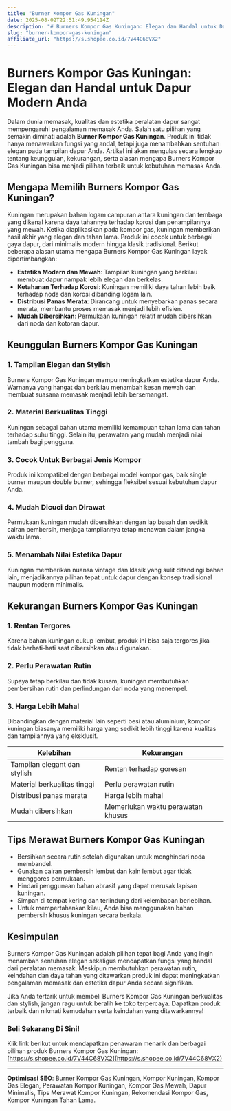 ```yaml
---
title: "Burner Kompor Gas Kuningan"
date: 2025-08-02T22:51:49.954114Z
description: "# Burners Kompor Gas Kuningan: Elegan dan Handal untuk Dapur Modern Anda..."
slug: "burner-kompor-gas-kuningan"
affiliate_url: "https://s.shopee.co.id/7V44C68VX2"
---
```

# Burners Kompor Gas Kuningan: Elegan dan Handal untuk Dapur Modern Anda

Dalam dunia memasak, kualitas dan estetika peralatan dapur sangat mempengaruhi pengalaman memasak Anda. Salah satu pilihan yang semakin diminati adalah **Burner Kompor Gas Kuningan**. Produk ini tidak hanya menawarkan fungsi yang andal, tetapi juga menambahkan sentuhan elegan pada tampilan dapur Anda. Artikel ini akan mengulas secara lengkap tentang keunggulan, kekurangan, serta alasan mengapa Burners Kompor Gas Kuningan bisa menjadi pilihan terbaik untuk kebutuhan memasak Anda.

## Mengapa Memilih Burners Kompor Gas Kuningan?

Kuningan merupakan bahan logam campuran antara kuningan dan tembaga yang dikenal karena daya tahannya terhadap korosi dan penampilannya yang mewah. Ketika diaplikasikan pada kompor gas, kuningan memberikan hasil akhir yang elegan dan tahan lama. Produk ini cocok untuk berbagai gaya dapur, dari minimalis modern hingga klasik tradisional. Berikut beberapa alasan utama mengapa Burners Kompor Gas Kuningan layak dipertimbangkan:

- **Estetika Modern dan Mewah**: Tampilan kuningan yang berkilau membuat dapur nampak lebih elegan dan berkelas.
- **Ketahanan Terhadap Korosi**: Kuningan memiliki daya tahan lebih baik terhadap noda dan korosi dibanding logam lain.
- **Distribusi Panas Merata**: Dirancang untuk menyebarkan panas secara merata, membantu proses memasak menjadi lebih efisien.
- **Mudah Dibersihkan**: Permukaan kuningan relatif mudah dibersihkan dari noda dan kotoran dapur.

## Keunggulan Burners Kompor Gas Kuningan

### 1. Tampilan Elegan dan Stylish
Burners Kompor Gas Kuningan mampu meningkatkan estetika dapur Anda. Warnanya yang hangat dan berkilau menambah kesan mewah dan membuat suasana memasak menjadi lebih bersemangat.

### 2. Material Berkualitas Tinggi
Kuningan sebagai bahan utama memiliki kemampuan tahan lama dan tahan terhadap suhu tinggi. Selain itu, perawatan yang mudah menjadi nilai tambah bagi pengguna.

### 3. Cocok Untuk Berbagai Jenis Kompor
Produk ini kompatibel dengan berbagai model kompor gas, baik single burner maupun double burner, sehingga fleksibel sesuai kebutuhan dapur Anda.

### 4. Mudah Dicuci dan Dirawat
Permukaan kuningan mudah dibersihkan dengan lap basah dan sedikit cairan pembersih, menjaga tampilannya tetap menawan dalam jangka waktu lama.

### 5. Menambah Nilai Estetika Dapur
Kuningan memberikan nuansa vintage dan klasik yang sulit ditandingi bahan lain, menjadikannya pilihan tepat untuk dapur dengan konsep tradisional maupun modern minimalis.

## Kekurangan Burners Kompor Gas Kuningan

### 1. Rentan Tergores
Karena bahan kuningan cukup lembut, produk ini bisa saja tergores jika tidak berhati-hati saat dibersihkan atau digunakan.

### 2. Perlu Perawatan Rutin
Supaya tetap berkilau dan tidak kusam, kuningan membutuhkan pembersihan rutin dan perlindungan dari noda yang menempel.

### 3. Harga Lebih Mahal
Dibandingkan dengan material lain seperti besi atau aluminium, kompor kuningan biasanya memiliki harga yang sedikit lebih tinggi karena kualitas dan tampilannya yang eksklusif.

| Kelebihan                         | Kekurangan                         |
|----------------------------------|-----------------------------------|
| Tampilan elegant dan stylish    | Rentan terhadap goresan          |
| Material berkualitas tinggi     | Perlu perawatan rutin           |
| Distribusi panas merata         | Harga lebih mahal                |
| Mudah dibersihkan               | Memerlukan waktu perawatan khusus|

## Tips Merawat Burners Kompor Gas Kuningan

- Bersihkan secara rutin setelah digunakan untuk menghindari noda membandel.
- Gunakan cairan pembersih lembut dan kain lembut agar tidak menggores permukaan.
- Hindari penggunaan bahan abrasif yang dapat merusak lapisan kuningan.
- Simpan di tempat kering dan terlindung dari kelembapan berlebihan.
- Untuk mempertahankan kilau, Anda bisa menggunakan bahan pembersih khusus kuningan secara berkala.

## Kesimpulan

Burners Kompor Gas Kuningan adalah pilihan tepat bagi Anda yang ingin menambah sentuhan elegan sekaligus mendapatkan fungsi yang handal dari peralatan memasak. Meskipun membutuhkan perawatan rutin, keindahan dan daya tahan yang ditawarkan produk ini dapat meningkatkan pengalaman memasak dan estetika dapur Anda secara signifikan.

Jika Anda tertarik untuk membeli Burners Kompor Gas Kuningan berkualitas dan stylish, jangan ragu untuk beralih ke toko terpercaya. Dapatkan produk terbaik dan nikmati kemudahan serta keindahan yang ditawarkannya!

### Beli Sekarang Di Sini!
Klik link berikut untuk mendapatkan penawaran menarik dan berbagai pilihan produk Burners Kompor Gas Kuningan: [https://s.shopee.co.id/7V44C68VX2](https://s.shopee.co.id/7V44C68VX2)

---

**Optimisasi SEO**: Burner Kompor Gas Kuningan, Kompor Kuningan, Kompor Gas Elegan, Perawatan Kompor Kuningan, Kompor Gas Mewah, Dapur Minimalis, Tips Merawat Kompor Kuningan, Rekomendasi Kompor Gas, Kompor Kuningan Tahan Lama.